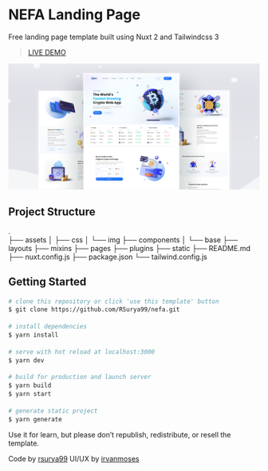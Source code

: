 # NEFA Landing Page

Free landing page template built using Nuxt 2 and Tailwindcss 3

> [LIVE DEMO](https://nefa-rsurya99.vercel.app/)

![Thumbnail](assets/img/thumbnail.jpg)

## Project Structure

.  
├── assets
│ ├── css
│ └── img
├── components
│ └── base
├── layouts
├── mixins
├── pages
├── plugins
├── static
├── README.md
├── nuxt.config.js
├── package.json
└── tailwind.config.js

## Getting Started

```bash
# clone this repository or click 'use this template' button
$ git clone https://github.com/RSurya99/nefa.git

# install dependencies
$ yarn install

# serve with hot reload at localhost:3000
$ yarn dev

# build for production and launch server
$ yarn build
$ yarn start

# generate static project
$ yarn generate
```

Use it for learn, but please don’t republish, redistribute, or resell the template.

Code by [rsurya99](https://github.com/rsurya99)
UI/UX by [irvanmoses](https://www.facebook.com/irvan.moses)
